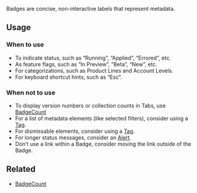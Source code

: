 Badges are concise, non-interactive labels that represent metadata.

## Usage

### When to use

- To indicate status, such as “Running”, “Applied”, “Errored”, etc.
- As feature flags, such as “In Preview”, “Beta”, “New”, etc.
- For categorizations, such as Product Lines and Account Levels.
- For keyboard shortcut hints, such as “Esc”.

### When not to use

- To display version numbers or collection counts in Tabs, use [BadgeCount](/components/badge-count/overview)
- For a list of metadata elements (like selected filters), consider using a [Tag](/components/tag/overview).
- For dismissable elements, consider using a [Tag](/components/tag/overview).
- For longer status messages, consider an [Alert](/components/alert/overview).
- Don’t use a link within a Badge, consider moving the link outside of the Badge.

## Related

- [BadgeCount](/components/badge-count/)
